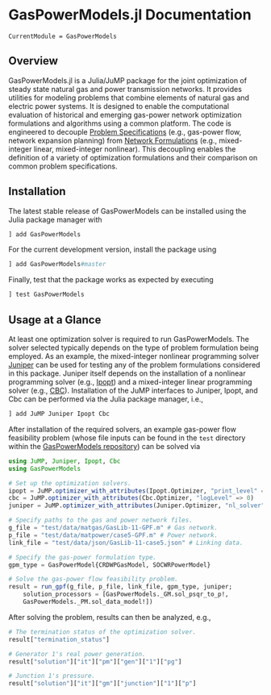 # GasPowerModels.jl Documentation

```@meta
CurrentModule = GasPowerModels
```

## Overview
GasPowerModels.jl is a Julia/JuMP package for the joint optimization of steady state natural gas and power transmission networks.
It provides utilities for modeling problems that combine elements of natural gas and electric power systems.
It is designed to enable the computational evaluation of historical and emerging gas-power network optimization formulations and algorithms using a common platform.
The code is engineered to decouple [Problem Specifications](@ref) (e.g., gas-power flow, network expansion planning) from [Network Formulations](@ref) (e.g., mixed-integer linear, mixed-integer nonlinear).
This decoupling enables the definition of a variety of optimization formulations and their comparison on common problem specifications.

## Installation
The latest stable release of GasPowerModels can be installed using the Julia package manager with
```julia
] add GasPowerModels
```

For the current development version, install the package using
```julia
] add GasPowerModels#master
```

Finally, test that the package works as expected by executing
```julia
] test GasPowerModels
```

## Usage at a Glance
At least one optimization solver is required to run GasPowerModels.
The solver selected typically depends on the type of problem formulation being employed.
As an example, the mixed-integer nonlinear programming solver [Juniper](https://github.com/lanl-ansi/Juniper.jl) can be used for testing any of the problem formulations considered in this package.
Juniper itself depends on the installation of a nonlinear programming solver (e.g., [Ipopt](https://github.com/jump-dev/Ipopt.jl)) and a mixed-integer linear programming solver (e.g., [CBC](https://github.com/jump-dev/Cbc.jl)).
Installation of the JuMP interfaces to Juniper, Ipopt, and Cbc can be performed via the Julia package manager, i.e.,

```julia
] add JuMP Juniper Ipopt Cbc
```

After installation of the required solvers, an example gas-power flow feasibility problem (whose file inputs can be found in the `test` directory within the [GasPowerModels repository](https://github.com/lanl-ansi/GasPowerModels.jl)) can be solved via
```julia
using JuMP, Juniper, Ipopt, Cbc
using GasPowerModels

# Set up the optimization solvers.
ipopt = JuMP.optimizer_with_attributes(Ipopt.Optimizer, "print_level" => 0, "sb" => "yes")
cbc = JuMP.optimizer_with_attributes(Cbc.Optimizer, "logLevel" => 0)
juniper = JuMP.optimizer_with_attributes(Juniper.Optimizer, "nl_solver" => ipopt, "mip_solver" => cbc)

# Specify paths to the gas and power network files.
g_file = "test/data/matgas/GasLib-11-GPF.m" # Gas network.
p_file = "test/data/matpower/case5-GPF.m" # Power network.
link_file = "test/data/json/GasLib-11-case5.json" # Linking data.

# Specify the gas-power formulation type.
gpm_type = GasPowerModel{CRDWPGasModel, SOCWRPowerModel}

# Solve the gas-power flow feasibility problem.
result = run_gpf(g_file, p_file, link_file, gpm_type, juniper;
    solution_processors = [GasPowerModels._GM.sol_psqr_to_p!,
    GasPowerModels._PM.sol_data_model!])
```

After solving the problem, results can then be analyzed, e.g.,
```julia
# The termination status of the optimization solver.
result["termination_status"]

# Generator 1's real power generation.
result["solution"]["it"]["pm"]["gen"]["1"]["pg"]

# Junction 1's pressure.
result["solution"]["it"]["gm"]["junction"]["1"]["p"]
```
